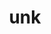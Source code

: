 ---
title: unk
parent: Words
last_modified_date: 2021-11-06

see_also:
  - "unkrat"
  - "ung"
  - "ak"
transcriptions:
  - ˈʌŋk
translations:
  - "no"
  - "not"
  - "do not"
etymology:
  Shortened from Billzonian [unkrat](unkrat), formed in analogy to [ak](ak).
examples:
  - bzo: "Affektion **unk** enbeas."
    eng: "Love **does not** exist."
  - bzo: "Thu **unk** [apri](apri) so?"
    eng: "Do you **not** like it?"
---